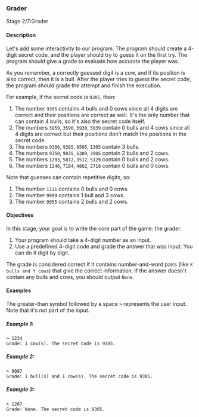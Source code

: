 ### Grader

Stage 2/7:Grader

#### Description
Let's add some interactivity to our program. The program should create a 4-digit secret code, and the player should try to guess it on the first try. The program should give a grade to evaluate how accurate the player was.

As you remember, a correctly guessed digit is a cow, and if its position is also correct, then it is a bull. After the player tries to guess the secret code, the program should grade the attempt and finish the execution.

For example, if the secret code is `9305`, then:

1. The number `9305` contains 4 bulls and 0 cows since all 4 digits are correct and their positions are correct as well. It's the only number that can contain 4 bulls, so it's also the secret code itself.
2. The numbers `3059`, `3590`, `5930`, `5039` contain 0 bulls and 4 cows since all 4 digits are correct but their positions don't match the positions in the secret code.
3. The numbers `9306`, `9385`, `9505`, `1305` contain 3 bulls.
4. The numbers `9350`, `9035`, `5309`, `3905` contain 2 bulls and 2 cows.
5. The numbers `1293`, `5012`, `3512`, `5129` contain 0 bulls and 2 cows.
6. The numbers `1246`, `7184`, `4862`, `2718` contain 0 bulls and 0 cows.

Note that guesses can contain repetitive digits, so:

1. The number `1111` contains 0 bulls and 0 cows.
2. The number `9999` contains 1 bull and 3 cows.
3. The number `9955` contains 2 bulls and 2 cows.

#### Objectives
In this stage, your goal is to write the core part of the game: the grader.

1. Your program should take a 4-digit number as an input.
2. Use a predefined 4-digit code and grade the answer that was input. You can do it digit by digit.

The grade is considered correct if it contains number-and-word pairs (like `X bulls and Y cows`) that give the correct information. If the answer doesn't contain any bulls and cows, you should output `None`.


#### Examples
The greater-than symbol followed by a space `>` represents the user input. Note that it's not part of the input.

##### Example 1:

```
> 1234
Grade: 1 cow(s). The secret code is 9305.
```

##### Example 2:

```
> 9087
Grade: 1 bull(s) and 1 cow(s). The secret code is 9305.
```

##### Example 3:

```
> 1267
Grade: None. The secret code is 9305.
```